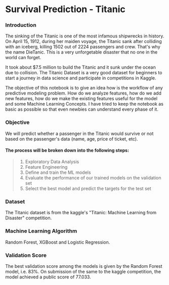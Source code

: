 # Survival Prediction - Titanic

### Introduction
The sinking of the Titanic is one of the most infamous shipwrecks in history. On April 15, 1912, during her maiden voyage, the Titanic sank after colliding with an iceberg, killing 1502 out of 2224 passengers and crew. That's why the name DieTanic. This is a very unforgetable disaster that no one in the world can forget.

It took about $7.5 million to build the Titanic and it sunk under the ocean due to collision. The Titanic Dataset is a very good dataset for beginners to start a journey in data science and participate in competitions in Kaggle.

The objective of this notebook is to give an idea how is the workflow of any predictive modeling problem. How do we analyze features, how do we add new features, how do we make the existing features useful for the model and some Machine Learning Concepts. I have tried to keep the notebook as basic as possible so that even newbies can understand every phase of it.

### Objective
We will predict whether a passenger in the Titanic would survive or not based on the passenger's data (name, age, price of ticket, etc).

#### The process will be broken down into the following steps:

>1. Exploratory Data Analysis
>2. Feature Engineering
>3. Define and train the ML models
>4. Evaluate the performance of our trained models on the validation set
>5. Select the best model and predict the targets for the test set

### Dataset
The Titanic dataset is from the kaggle's "Titanic: Machine Learning from Disaster" competition.

### Machine Learning Algorithm
Random Forest, XGBoost and Logistic Regression.

### Validation Score
The best validation score among the models is given by the Random Forest model, i.e. 83%. On submission of the same to the kaggle competition, the model achieved a public score of 77.033.
